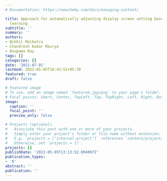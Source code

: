 ```yaml
---
# Documentation: https://wowchemy.com/docs/managing-content/

title: Approach for automatically adjusting display screen setting based on machine
  learning
subtitle: ''
summary: ''
authors:
- Nikhil Malhotra
- Chandresh Kumar Maurya
- Anupama Ray
tags: []
categories: []
date: '2021-07-01'
lastmod: 2022-05-05T18:43:52+05:30
featured: true
draft: false

# Featured image
# To use, add an image named `featured.jpg/png` to your page's folder.
# Focal points: Smart, Center, TopLeft, Top, TopRight, Left, Right, BottomLeft, Bottom, BottomRight.
image:
  caption: ''
  focal_point: ''
  preview_only: false

# Projects (optional).
#   Associate this post with one or more of your projects.
#   Simply enter your project's folder or file name without extension.
#   E.g. `projects = ["internal-project"]` references `content/project/deep-learning/index.md`.
#   Otherwise, set `projects = []`.
projects: []
publishDate: '2022-05-05T13:13:52.094097Z'
publication_types:
- '0'
abstract: ''
publication: ''
---
```

